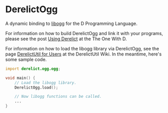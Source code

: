 DerelictOgg
==========

A dynamic binding to [libogg][1] for the D Programming Language.

For information on how to build DerelictOgg and link it with your programs, please see the post [Using Derelict][2] at the The One With D.

For information on how to load the libogg library via DerelictOgg, see the page [DerelictUtil for Users][3] at the DerelictUtil Wiki. In the meantime, here's some sample code.

```D
import derelict.ogg.ogg;

void main() {
    // Load the libogg library.
    DerelictOgg.load();

    // Now libogg functions can be called.
    ...
}
```

[1]: http://xiph.org/ogg/
[2]: http://dblog.aldacron.net/derelict-help/using-derelict/
[3]: https://github.com/DerelictOrg/DerelictUtil/wiki/DerelictUtil-for-Users
